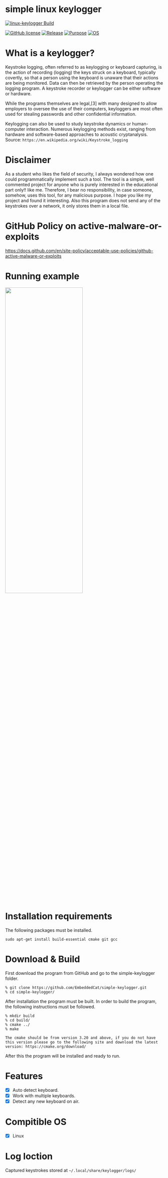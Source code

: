 # simple linux keylogger

[![linux-keylogger Build](https://github.com/EmbeddedCat/simple-keylogger/actions/workflows/cmake.yml/badge.svg?branch=main)](https://github.com/EmbeddedCat/simple-keylogger/actions/workflows/cmake.yml)


[![GitHub license](https://img.shields.io/badge/Licence-MIT-brightgreen)](https://github.com/EmbeddedCat/simple-keylogger/blob/main/LICENSE)
[![Release](https://img.shields.io/badge/Release-1.0-brightgreen)](https://github.com/EmbeddedCat/simple-keylogger/releases/tag/v1.0)
[![Purpose](https://img.shields.io/badge/Purpose-Educational-brightgreen)](https://github.com/EmbeddedCat/simple-keylogger/releases/tag/v1.0)
[![OS](https://img.shields.io/badge/OS-Linux-brightgreen)](https://github.com/EmbeddedCat/simple-keylogger)

# What is a keylogger?

Keystroke logging, often referred to as keylogging or keyboard capturing, is the action of recording (logging) the keys struck on a keyboard, typically covertly, so that a person using the keyboard is unaware that their actions are being monitored. Data can then be retrieved by the person operating the logging program. A keystroke recorder or keylogger can be either software or hardware.

While the programs themselves are legal,[3] with many designed to allow employers to oversee the use of their computers, keyloggers are most often used for stealing passwords and other confidential information.

Keylogging can also be used to study keystroke dynamics or human-computer interaction. Numerous keylogging methods exist, ranging from hardware and software-based approaches to acoustic cryptanalysis.<br> 
Source: `https://en.wikipedia.org/wiki/Keystroke_logging`

# Disclaimer

As a student who likes the field of security, I always wondered how one could programmatically implement such a tool. The tool is a simple, well commented project for anyone who is purely interested in the educational part only!! like me. Therefore, I bear no responsibility, in case someone, somehow, uses this tool, for any malicious purpose. I hope you like my project and found it interesting. Also this program does not send any of the keystrokes over a network, it only stores them in a local file.

# GitHub Policy on active-malware-or-exploits

https://docs.github.com/en/site-policy/acceptable-use-policies/github-active-malware-or-exploits

# Running example

<img src="https://user-images.githubusercontent.com/38585824/150214487-0cd08cfc-3b26-4975-8669-233acf9ee59b.gif" width="70%" height="50%">


# Installation requirements
The following packages must be installed.<br>
```
sudo apt-get install build-essential cmake git gcc
```

# Download & Build

First download the program from GitHub and go to the simple-keylogger folder.

```
% git clone https://github.com/EmbeddedCat/simple-keylogger.git
% cd simple-keylogger/
```

After installation the program must be built. In order to build the program, the following instructions must be
followed.<br>

```
% mkdir build
% cd build/
% cmake ../
% make
```

`
The cmake should be from version 3.20 and above, if you do not have this version please go to the following site and download the latest version:
https://cmake.org/download/
`

After this the program will be installed and ready to run.

# Features
- [x] Auto detect keyboard.
- [x] Work with multiple keyboards.
- [x] Detect any new keyboard on air.

# Compitible OS
- [x] Linux

# Log loction
Captured keystrokes stored at `~/.local/share/keylogger/logs/`
